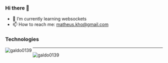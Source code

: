 ### Hi there 👋


- 🌱 I’m currently learning websockets
- 📫 How to reach me: matheus.kho@gmail.com


### Technologies
<img align="left" src="https://github-readme-stats.vercel.app/api?username=galdo0139&show_icons=true&locale=en" alt="galdo0139" />

---

<img align="left" src="https://github-readme-stats.vercel.app/api/top-langs?username=galdo0139&show_icons=true&locale=en&layout=compact" alt="galdo0139" />

<!--
**galdo0139/galdo0139** is a ✨ _special_ ✨ repository because its `README.md` (this file) appears on your GitHub profile.

Here are some ideas to get you started:

- 🔭 I’m currently working on ...

- 👯 I’m looking to collaborate on ...
- 🤔 I’m looking for help with ...
- 💬 Ask me about ...
 ...
- 😄 Pronouns: ...
- ⚡ Fun fact: ...
-->

